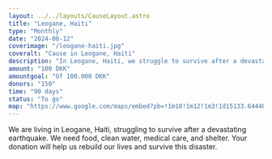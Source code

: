 ```yaml
---
layout: ../../layouts/CauseLayout.astro
title: "Leogane, Haiti"
type: "Monthly"
date: "2024-08-12"
coverimage: "/leogane-haiti.jpg"
coveralt: "Cause in Leogane, Haiti"
description: "In Leogane, Haiti, we struggle to survive after a devastating earthquake destroyed our community."
amount: "100 DKK"
amountgoal: "Of 100.000 DKK"
donors: "150"
time: "90 days"
status: "To go"
map: "https://www.google.com/maps/embed?pb=!1m18!1m12!1m3!1d15133.644405589543!2d-72.6372456937449!3d18.51031562129761!2m3!1f0!2f0!3f0!3m2!1i1024!2i768!4f13.1!3m3!1m2!1s0x8eb9cdcd5558ae65%3A0xf020c6e583ae7ab9!2zTMOpb2fDom5lLCBIYWl0aQ!5e0!3m2!1sda!2sdk!4v1733998535782!5m2!1sda!2sdk"
---
```


We are living in Leogane, Haiti, struggling to survive after a devastating earthquake. We need food, clean water, medical care, and shelter. Your donation will help us rebuild our lives and survive this disaster.